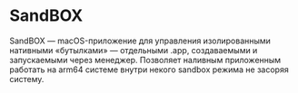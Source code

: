 # SandBOX
SandBOX — macOS-приложение для управления изолированными нативными «бутылками» — отдельными .app, создаваемыми и запускаемыми через менеджер. Позволяет наливным приложенным работать на arm64 системе внутри некого sandbox режима не засоряя систему.
